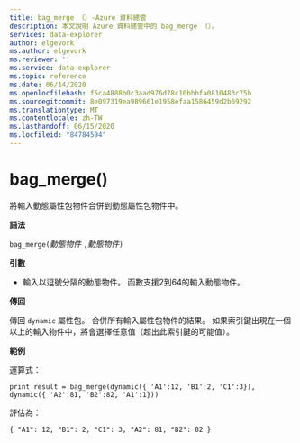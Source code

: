 ```yaml
---
title: bag_merge （）-Azure 資料總管
description: 本文說明 Azure 資料總管中的 bag_merge （）。
services: data-explorer
author: elgevork
ms.author: elgevork
ms.reviewer: ''
ms.service: data-explorer
ms.topic: reference
ms.date: 06/14/2020
ms.openlocfilehash: f5ca4888b0c3aad976d78c10bbbfa0810483c75b
ms.sourcegitcommit: 8e097319ea989661e1958efaa1586459d2b69292
ms.translationtype: MT
ms.contentlocale: zh-TW
ms.lasthandoff: 06/15/2020
ms.locfileid: "84784594"
---
```

# <a name="bag_merge"></a>bag_merge()

將輸入動態屬性包物件合併到動態屬性包物件中。

**語法**

`bag_merge(`*動態物件* `,`*動態物件*`)`

**引數**

* 輸入以逗號分隔的動態物件。 函數支援2到64的輸入動態物件。

**傳回**

傳回 `dynamic` 屬性包。 合併所有輸入屬性包物件的結果。
如果索引鍵出現在一個以上的輸入物件中，將會選擇任意值（超出此索引鍵的可能值）。

**範例**

運算式：

`print result = bag_merge(dynamic({ 'A1':12, 'B1':2, 'C1':3}), dynamic({ 'A2':81, 'B2':82, 'A1':1}))`

評估為：

`{
  "A1": 12,
  "B1": 2,
  "C1": 3,
  "A2": 81,
  "B2": 82
}`
